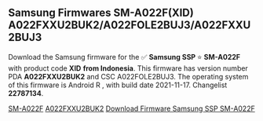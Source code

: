 <h2>Samsung Firmwares SM-A022F(XID) A022FXXU2BUK2/A022FOLE2BUJ3/A022FXXU2BUJ3</h2>
Download the Samsung firmware for the ✅ <strong>Samsung SSP </strong> ⭐ <strong>SM-A022F</strong> with product code <strong>XID</strong> <strong> from Indonesia</strong>. This firmware has version number PDA <strong>A022FXXU2BUK2</strong> and CSC A022FOLE2BUJ3. The operating system of this firmware is Android R , with build date 2021-11-17. Changelist <strong>22787134</strong>.


[SM-A022F](https://samfirm.shop/samsung/model/SM-A022F)
[A022FXXU2BUK2](https://samfirm.shop/samsung/pda/A022FXXU2BUK2)
[Download Firmware Samsung SSP SM-A022F](https://samfirm.shop/samsung/firmware/474828)
